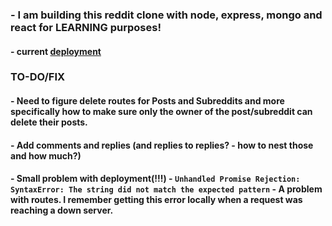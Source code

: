 ### - I am building this reddit clone with node, express, mongo and react for LEARNING purposes!
#### - current [deployment](https://shrouded-sierra-00610.herokuapp.com)

### TO-DO/FIX
#### - Need to figure delete routes for Posts and Subreddits and more specifically how to make sure only the owner of the post/subreddit can delete their posts. 
#### - Add comments and replies (and replies to replies? - how to nest those and how much?) 
#### - Small problem with deployment(!!!) - <code>Unhandled Promise Rejection: SyntaxError: The string did not match the expected pattern</code> - A problem with routes. I remember getting this error locally when a request was reaching a down server.